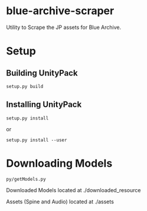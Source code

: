 # blue-archive-scraper
Utility to Scrape the JP assets for Blue Archive.

# Setup
## Building UnityPack
```
setup.py build
```
## Installing UnityPack
```
setup.py install
```
or
```
setup.py install --user
```

# Downloading Models
```
py/getModels.py
```
Downloaded Models located at ./downloaded_resource

Assets (Spine and Audio) located at ./assets
